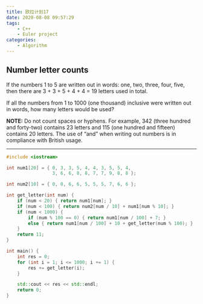 ```yaml
---
title: 欧拉计划17
date: 2020-08-08 09:57:29
tags:
    - C++
    - Euler project
categories:
    - Algorithm
---
```




## **Number letter counts**

If the numbers 1 to 5 are written out in words: one, two, three, four, five, then there are 3 + 3 + 5 + 4 + 4 = 19 letters used in total.

If all the numbers from 1 to 1000 (one thousand) inclusive were written out in words, how many letters would be used?

**NOTE:** Do not count spaces or hyphens. For example, 342 (three hundred and forty-two) contains 23 letters and 115 (one hundred and fifteen) contains 20 letters. The use of “and” when writing out numbers is in compliance with British usage.



---



```c++
#include <iostream>

int num1[20] = { 0, 3, 3, 5, 4, 4, 3, 5, 5, 4, 
				 3, 6, 6, 8, 8, 7, 7, 9, 8, 8 };

int num2[10] = { 0, 0, 6, 6, 5, 5, 5, 7, 6, 6 };

int get_letter(int num) {
	if (num < 20) { return num1[num]; }
	if (num < 100) { return num2[num / 10] + num1[num % 10]; }
	if (num < 1000) {
		if (num % 100 == 0) { return num1[num / 100] + 7; }
		else { return num1[num / 100] + 10 + get_letter(num % 100); }
	}
	return 11;
}

int main() {
	int res = 0;
	for (int i = 1; i <= 1000; i += 1) {
		res += get_letter(i);
	}

	std::cout << res << std::endl;
	return 0;
}
```

